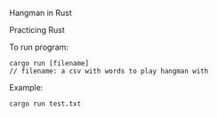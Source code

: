 Hangman in Rust

Practicing Rust

To run program:
```
cargo run [filename]
// filename: a csv with words to play hangman with
```

Example:
```
cargo run test.txt
```


